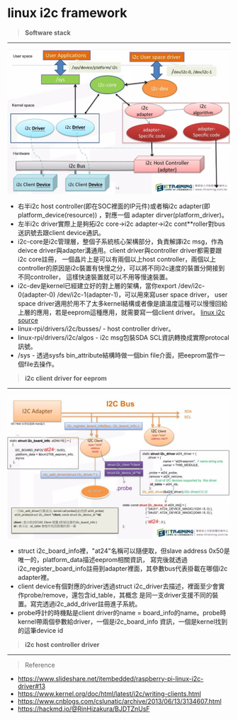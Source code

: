 # linux i2c framework
> **Software stack**<br>
---
![alt Software stack](https://github.com/chiweichiu/linux_driver/blob/main/utils/i2c_sofeware_stack.JPG)
- 右半i2c host controller(即在SOC裡面的IP元件)或者稱i2c adapter(即platform_device(resource)) ，對應一個 adapter dirver(platform_driver)。
- 左半i2c driver實際上是夠拓i2c core->i2c adapter->i2c cont**roller對bus送訊號去跟client device通訊。
- i2c-core是i2c管理層，整個子系統核心架構部分，負責解譯i2c msg，作為deivce driver與adapter溝通用。client driver與controller driver都需要跟i2c core註冊，
  一個晶片上是可以有兩個以上host controller，兩個以上controller的原因是i2c裝置有快慢之分，可以將不同i2c速度的裝置分開接到不同controller，
  這樣快速裝置就可以不用等慢速裝置。
- i2c-dev是kernel已經建立好的對上層的架構，當你export /dev/i2c-0(adapter-0) /dev/i2c-1(adapter-1)，可以用來寫user space driver，
  user space driver適用於用不了太多kernel結構或者像是讀溫度這種可以慢慢回給上層的應用，若是eeprom這種應用，就需要寫一個client driver。
  [linux i2c source](https://github.com/thenaran/linux-rpi/blob/master/drivers/i2c/)
- linux-rpi/drivers/i2c/busses/ - host controller driver。
- linux-rpi/drivers/i2c/algos - i2c msg包裝SDA SCL資訊轉換成實際protocal訊號。
- /sys - 透過sysfs bin_attribute結構時做一個bin file介面，把eeprom當作一個file去操作。

> **i2c client driver for eeprom**<br>
---
![alt Software stack](https://github.com/chiweichiu/linux_driver/blob/main/utils/i2c_client_driver.JPG)
- struct i2c_board_info裡，"at24"名稱可以隨便取，但slave address 0x50是唯一的，platform_data描述eeprom相關資訊，
  寫完後就透過i2c_register_board_info註冊到adapter裡面，其參數bus代表掛載在哪個i2c adapter裡。
- client device有個對應的driver透過struct i2c_driver去描述，裡面至少會實作probe/remove，還包含id_table，其概念
  是同一支driver支援不同的裝置。寫完透過i2c_add_driver註冊進子系統。
- probe呼計的時機點是client driver的name = board_info的name。probe時kernel帶兩個參數給driver，一個是i2c_board_info
  資訊，一個是kernel找到的這筆device id

> **i2c host controller driver**<br>
---


> Reference<br>
- https://www.slideshare.net/itembedded/raspberry-pi-linux-i2c-driver#13
- https://www.kernel.org/doc/html/latest/i2c/writing-clients.html
- https://www.cnblogs.com/cslunatic/archive/2013/06/13/3134607.html
- https://hackmd.io/@RinHizakura/BJDTZnUsF
